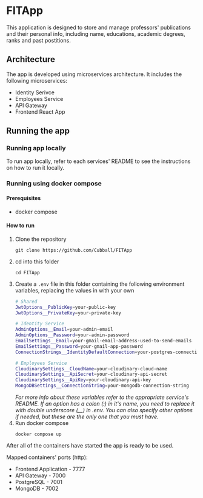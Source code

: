 # FITApp
This application is designed to store and manage professors' publications and their personal info,
including name, educations, academic degrees, ranks and past postitions.

## Architecture
The app is developed using microservices architecture. It includes the following microservices:
- Identity Serivce
- Employees Service
- API Gateway
- Frontend React App

## Running the app
### Running app locally
To run app locally, refer to each services' README to see the instructions on how to run it locally.

### Running using docker compose
#### Prerequisites
- docker compose

#### How to run
1. Clone the repository
    ```
    git clone https://github.com/Cubball/FITApp
    ```
1. cd into this folder
    ```
    cd FITApp
    ```
1. Create a ```.env``` file in this folder containing the following environment variables, replacing the values in with your own
    ```bash
    # Shared
    JwtOptions__PublicKey=your-public-key
    JwtOptions__PrivateKey=your-private-key

    # Identity Service
    AdminOptions__Email=your-admin-email
    AdminOptions__Password=your-admin-password
    EmailSettings__Email=your-gmail-email-address-used-to-send-emails
    EmailSettings__Password=your-gmail-app-password
    ConnectionStrings__IdentityDefaultConnection=your-postgres-connection-string

    # Employees Service
    CloudinarySettings__CloudName=your-cloudinary-cloud-name
    CloudinarySettings__ApiSecret=your-cloudinary-api-secret
    CloudinarySettings__ApiKey=your-cloudinary-api-key
    MongoDBSettings__ConnectionString=your-mongodb-connection-string
    ```
    _For more info about these variables refer to the appropriate service's README. If an option has a colon (:) in it's name, you need to replace it with double underscore (__) in .env. You can also specify other options if needed, but these are the only one that you must have._
1. Run docker compose
    ```
    docker compose up
    ```
After all of the containers have started the app is ready to be used.

Mapped containers' ports (http):
- Frontend Application - 7777
- API Gateway - 7000
- PostgreSQL - 7001
- MongoDB - 7002
